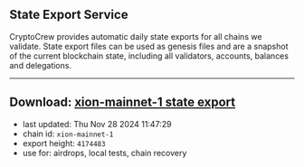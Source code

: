 ## State Export Service
CryptoCrew provides automatic daily state exports for all chains we validate. State export files can be used as genesis files and are a snapshot of the current blockchain state, including all validators, accounts, balances and delegations.

---
**Download: [xion-mainnet-1 state export](https://dl-eu2.ccvalidators.com/SERVICE/xion/xion-mainnet-1_export_4174483.json)**
---

- last updated: Thu Nov 28 2024 11:47:29
- chain id: `xion-mainnet-1`
- export height: `4174483`
- use for: airdrops, local tests, chain recovery
